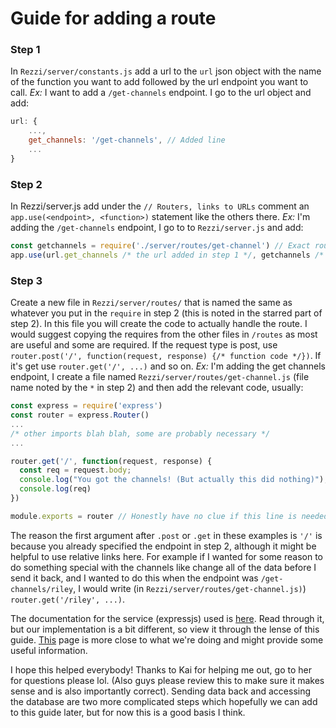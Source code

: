 # Guide for adding a route

### Step 1
In `Rezzi/server/constants.js` add a url to the `url` json object with the name of the function you want to add followed by the url endpoint you want to call.
*Ex:* I want to add a `/get-channels` endpoint. I go to the url object and add:
```javascript
url: {
	...,
	get_channels: '/get-channels', // Added line
	...
}
```
### Step 2
In Rezzi/server.js add under the `// Routers, links to URLs` comment an `app.use(<endpoint>, <function>)` statement like the others there.
*Ex:* I'm adding the `/get-channels` endpoint, I go to to `Rezzi/server.js` and add:
```javascript
const getchannels = require('./server/routes/get-channel') // Exact route will be specified in step 3*
app.use(url.get_channels /* the url added in step 1 */, getchannels /* the const declared immediately above */)
```
### Step 3
Create a new file in `Rezzi/server/routes/` that is named the same as whatever you put in the `require` in step 2 (this is noted in the starred part of step 2). In this file you will create the code to actually handle the route. I would suggest copying the requires from the other files in `/routes` as most are useful and some are required. If the request type is post, use `router.post('/', function(request, response) {/* function code */})`. If it's get use `router.get('/', ...)` and so on.
*Ex:* I'm adding the get channels endpoint, I create a file named `Rezzi/server/routes/get-channel.js` (file name noted by the `*` in step 2) and then add the relevant code, usually:
```javascript
const express = require('express')
const router = express.Router()
...
/* other imports blah blah, some are probably necessary */
...

router.get('/', function(request, response) {
  const req = request.body;
  console.log("You got the channels! (But actually this did nothing)");
  console.log(req)
})

module.exports = router // Honestly have no clue if this line is needed or not, but it probably is
```
The reason the first argument after `.post` or `.get` in these examples is `'/'` is because you already specified the endpoint in step 2, although it might be helpful to use relative links here. For example if I wanted for some reason to do something special with the channels like change all of the data before I send it back, and I wanted to do this when the endpoint was `/get-channels/riley`, I would write (in `Rezzi/server/routes/get-channel.js)`) `router.get('/riley', ...)`.

The documentation for the service (expressjs) used is [here](https://expressjs.com/en/guide/routing.html). Read through it, but our implementation is a bit different, so view it through the lense of this guide. [This](https://expressjs.com/en/guide/using-middleware.html) page is more close to what we're doing and might provide some useful information.

I hope this helped everybody! Thanks to Kai for helping me out, go to her for questions please lol. (Also guys please review this to make sure it makes sense and is also importantly correct). Sending data back and accessing the database are two more complicated steps which hopefully we can add to this guide later, but for now this is a good basis I think.
